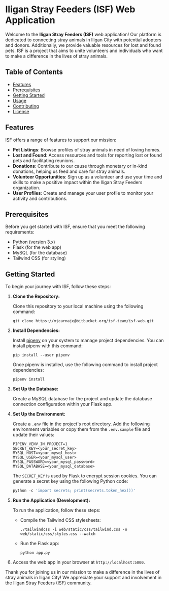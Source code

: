 # Iligan Stray Feeders (ISF) Web Application

Welcome to the **Iligan Stray Feeders (ISF)** web application! Our platform is dedicated to connecting stray animals in Iligan City with potential adopters and donors. Additionally, we provide valuable resources for lost and found pets. ISF is a project that aims to unite volunteers and individuals who want to make a difference in the lives of stray animals.

## Table of Contents

- [Features](#features)
- [Prerequisites](#prerequisites)
- [Getting Started](#getting-started)
- [Usage](#usage)
- [Contributing](#contributing)
- [License](#license)

## Features

ISF offers a range of features to support our mission:

- **Pet Listings**: Browse profiles of stray animals in need of loving homes.
- **Lost and Found**: Access resources and tools for reporting lost or found pets and facilitating reunions.
- **Donations**: Contribute to our cause through monetary or in-kind donations, helping us feed and care for stray animals.
- **Volunteer Opportunities**: Sign up as a volunteer and use your time and skills to make a positive impact within the Iligan Stray Feeders organization.
- **User Profiles**: Create and manage your user profile to monitor your activity and contributions.

## Prerequisites

Before you get started with ISF, ensure that you meet the following requirements:

- Python (version 3.x)
- Flask (for the web app)
- MySQL (for the database)
- Tailwind CSS (for styling)

## Getting Started

To begin your journey with ISF, follow these steps:

1. **Clone the Repository:**

	Clone this repository to your local machine using the following command:
	```shell
   	git clone https://mjcarnaje@bitbucket.org/isf-team/isf-web.git
   	```

2. **Install Dependencies:**

	Install [pipenv](https://pipenv.pypa.io/en/latest/) on your system to manage project dependencies. You can install pipenv with this command:

   	```shell
   	pip install --user pipenv
   	```

   	Once pipenv is installed, use the following command to install project dependencies:

   	```shell
   	pipenv install
   	```

3. **Set Up the Database:**

	Create a MySQL database for the project and update the database connection configuration within your Flask app.

4. **Set Up the Environment:**
	
	Create a `.env` file in the project's root directory. Add the following environment variables or copy them from the `.env.sample` file and update their values:
	
	```
   	PIPENV_VENV_IN_PROJECT=1
   	SECRET_KEY=<your_secret_key>
   	MYSQL_HOST=<your_mysql_host>
   	MYSQL_USER=<your_mysql_user>
   	MYSQL_PASSWORD=<your_mysql_password>
   	MYSQL_DATABASE=<your_mysql_database>
   	```
		
	The `SECRET_KEY` is used by Flask to encrypt session cookies. You can generate a secret key using the following Python code:

   	```python
   	python -c 'import secrets; print(secrets.token_hex())'
   	```

5. **Run the Application (Development):**
	
	To run the application, follow these steps:
    
    - Compile the Tailwind CSS stylesheets:

        ```shell
   	    ./tailwindcss -i web/static/css/tailwind.css -o web/static/css/styles.css --watch
   	    ```
    
    - Run the Flask app:

   	    ```shell
   	    python app.py
   	    ```

6. Access the web app in your browser at `http://localhost:5000`.

Thank you for joining us in our mission to make a difference in the lives of stray animals in Iligan City! We appreciate your support and involvement in the Iligan Stray Feeders (ISF) community.
